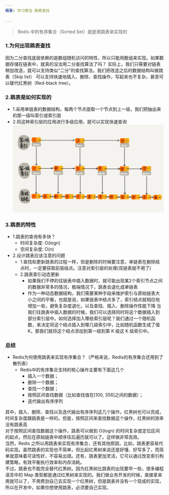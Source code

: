 ```yaml
---
概要: 学习算法-跳表查找

---
```

> Redis 中的有序集合（Sorted Set）就是用跳表来实现的



### 1.为何出现跳表查找
因为二分查找底层依赖的是数组随机访问的特性，所以只能用数组来实现。如果数据存储在链表中，就真的没法用二分查找算法了吗？
实际上，我们只需要对链表稍加改造，就可以支持类似“二分”的查找算法。我们把改造之后的数据结构叫做跳表（Skip list）
可以支持快速地插入、删除、查找操作，写起来也不复杂，甚至可以替代红黑树（Red-black tree）。


### 2.跳表是如何实现的
- 1.采用单链表的数据结构，每两个节点提取一个节点到上一级，我们把抽出来的那一级叫索引或索引层
- 2.将这种索引层的应用进行多级应用，就可以实现快速查询
![img.png](跳表.png)

### 3.跳表的特性
- 1.跳表的查询有多快？
  - 时间复杂度: O(logn)
  - 空间复杂度: O(n)
- 2.设计跳表应该注意的问题
  - 1.查找和更新跳表的过程一样，但是删除的时候要注意，单链表在删除结点时，一定要获取前驱结点。注意对索引层的处理(双链表就不用了)
  - 2.跳表索引动态更新
    - 如果我们不停的往链表中插入数据时，就可能出现某2个索引节点之间的数据非常多的情况，极端情况下，跳表会退化成单链表
    - 作为一种动态数据结构，我们需要某种手段来维护索引与原始链表大小之间的平衡，也就是说，如果链表中结点多了，索引结点就相应地增加一些，避免复杂度退化，以及查找、插入、删除操作性能下降
      当我们往跳表中插入数据的时候，我们可以选择同时将这个数据插入到部分索引层中。如何选择加入哪些索引层呢？我们通过一个随机函数，来决定将这个结点插入到哪几级索引中，比如随机函数生成了值 K，那我们就将这个结点添加到第一级到第 K 级这 K 级索引中。
 
### 总结
- Redis为何使用跳表来实现有序集合？（严格来说，Redis的有序集合还用到了散列表）
  - Redis中的有序集合支持的核心操作主要有下面这几个
    - 插入一个数据；
    - 删除一个数据；
    - 查找一个数据；
    - 按照区间查找数据（比如查找值在[100, 356]之间的数据）；
    - 迭代输出有序序列
    
其中，插入、删除、查找以及迭代输出有序序列这几个操作，红黑树也可以完成，时间复杂度跟跳表是一样的。但是，按照区间来查找数据这个操作，红黑树的效率没有跳表高   
对于按照区间查找数据这个操作，跳表可以做到 O(logn) 的时间复杂度定位区间的起点，然后在原始链表中顺序往后遍历就可以了。这样做非常高效。     
当然，Redis 之所以用跳表来实现有序集合，还有其他原因，比如，跳表更容易代码实现。虽然跳表的实现也不简单，但比起红黑树来说还是好懂、好写多了，而简单就意味着可读性好，不容易出错。还有，跳表更加灵活，它可以通过改变索引构建策略，有效平衡执行效率和内存消耗。        
不过，跳表也不能完全替代红黑树。因为红黑树比跳表的出现要早一些，很多编程语言中的 Map 类型都是通过红黑树来实现的。我们做业务开发的时候，直接拿来用就可以了，不用费劲自己去实现一个红黑树，但是跳表并没有一个现成的实现，所以在开发中，如果你想使用跳表，必须要自己实现。